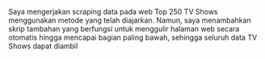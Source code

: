Saya mengerjakan scraping data pada web Top 250 TV Shows menggunakan metode yang telah diajarkan. Namun, saya menambahkan skrip tambahan yang berfungsi untuk menggulir halaman web secara otomatis hingga mencapai bagian paling bawah, sehingga seluruh data TV Shows dapat diambil